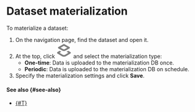 # Dataset materialization

To materialize a dataset:

1. On the navigation page, find the dataset and open it.
1. At the top, click ![image](../../../_assets/datalens/materialize.svg) and select the materialization type:
    - **One-time**: Data is uploaded to the materialization DB once.
    - **Periodic**: Data is uploaded to the materialization DB on schedule.
1. Specify the materialization settings and click **Save**.

#### See also {#see-also}
- [{#T}](../../concepts/dataset/settings.md#materializaton)
